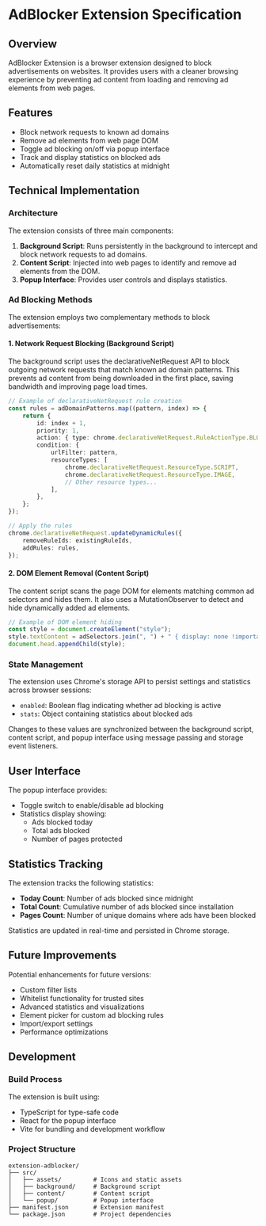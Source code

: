 # AdBlocker Extension Specification

## Overview

AdBlocker Extension is a browser extension designed to block advertisements on websites. It provides users with a cleaner browsing experience by preventing ad content from loading and removing ad elements from web pages.

## Features

-   Block network requests to known ad domains
-   Remove ad elements from web page DOM
-   Toggle ad blocking on/off via popup interface
-   Track and display statistics on blocked ads
-   Automatically reset daily statistics at midnight

## Technical Implementation

### Architecture

The extension consists of three main components:

1. **Background Script**: Runs persistently in the background to intercept and block network requests to ad domains.
2. **Content Script**: Injected into web pages to identify and remove ad elements from the DOM.
3. **Popup Interface**: Provides user controls and displays statistics.

### Ad Blocking Methods

The extension employs two complementary methods to block advertisements:

#### 1. Network Request Blocking (Background Script)

The background script uses the declarativeNetRequest API to block outgoing network requests that match known ad domain patterns. This prevents ad content from being downloaded in the first place, saving bandwidth and improving page load times.

```typescript
// Example of declarativeNetRequest rule creation
const rules = adDomainPatterns.map((pattern, index) => {
    return {
        id: index + 1,
        priority: 1,
        action: { type: chrome.declarativeNetRequest.RuleActionType.BLOCK },
        condition: {
            urlFilter: pattern,
            resourceTypes: [
                chrome.declarativeNetRequest.ResourceType.SCRIPT,
                chrome.declarativeNetRequest.ResourceType.IMAGE,
                // Other resource types...
            ],
        },
    };
});

// Apply the rules
chrome.declarativeNetRequest.updateDynamicRules({
    removeRuleIds: existingRuleIds,
    addRules: rules,
});
```

#### 2. DOM Element Removal (Content Script)

The content script scans the page DOM for elements matching common ad selectors and hides them. It also uses a MutationObserver to detect and hide dynamically added ad elements.

```typescript
// Example of DOM element hiding
const style = document.createElement("style");
style.textContent = adSelectors.join(", ") + " { display: none !important; }";
document.head.appendChild(style);
```

### State Management

The extension uses Chrome's storage API to persist settings and statistics across browser sessions:

-   `enabled`: Boolean flag indicating whether ad blocking is active
-   `stats`: Object containing statistics about blocked ads

Changes to these values are synchronized between the background script, content script, and popup interface using message passing and storage event listeners.

## User Interface

The popup interface provides:

-   Toggle switch to enable/disable ad blocking
-   Statistics display showing:
    -   Ads blocked today
    -   Total ads blocked
    -   Number of pages protected

## Statistics Tracking

The extension tracks the following statistics:

-   **Today Count**: Number of ads blocked since midnight
-   **Total Count**: Cumulative number of ads blocked since installation
-   **Pages Count**: Number of unique domains where ads have been blocked

Statistics are updated in real-time and persisted in Chrome storage.

## Future Improvements

Potential enhancements for future versions:

-   Custom filter lists
-   Whitelist functionality for trusted sites
-   Advanced statistics and visualizations
-   Element picker for custom ad blocking rules
-   Import/export settings
-   Performance optimizations

## Development

### Build Process

The extension is built using:

-   TypeScript for type-safe code
-   React for the popup interface
-   Vite for bundling and development workflow

### Project Structure

```
extension-adblocker/
├── src/
│   ├── assets/         # Icons and static assets
│   ├── background/     # Background script
│   ├── content/        # Content script
│   └── popup/          # Popup interface
├── manifest.json       # Extension manifest
└── package.json        # Project dependencies
```
